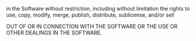 in the Software without restriction, including without limitation the rights
to use, copy, modify, merge, publish, distribute, sublicense, and/or sell

OUT OF OR IN CONNECTION WITH THE SOFTWARE OR THE USE OR OTHER DEALINGS IN THE
SOFTWARE.